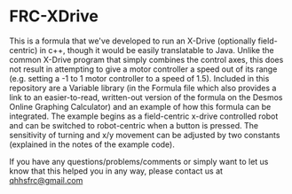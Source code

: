 # FRC-XDrive
This is a formula that we've developed to run an X-Drive (optionally field-centric) in c++, though it would be easily translatable to Java. Unlike the common X-Drive program that simply combines the control axes, this does not result in attempting to give a motor controller a speed out of its range (e.g. setting a -1 to 1 motor controller to a speed of 1.5). Included in this repository are a Variable library (in the Formula file which also provides a link to an easier-to-read, written-out version of the formula on the Desmos Online Graphing Calculator) and an example of how this formula can be integrated. The example begins as a field-centric x-drive controlled robot and can be switched to robot-centric when a button is pressed. The sensitivity of turning and x/y movement can be adjusted by two constants (explained in the notes of the example code).

If you have any questions/problems/comments or simply want to let us know that this helped you in any way, please contact us at qhhsfrc@gmail.com
